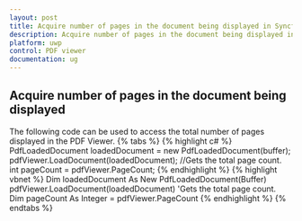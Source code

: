 ```yaml
---
layout: post
title: Acquire number of pages in the document being displayed in Syncfusion Essential UWP PDF viewer.
description: Acquire number of pages in the document being displayed in Syncfusion Essential UWP PDF viewer.
platform: uwp
control: PDF viewer
documentation: ug
---
```


## Acquire number of pages in the document being displayed
The following code can be used to access the total number of pages displayed in the PDF Viewer.
{% tabs %}
{% highlight c# %}
PdfLoadedDocument loadedDocument = new PdfLoadedDocument(buffer);
pdfViewer.LoadDocument(loadedDocument);
//Gets the total page count. 
int pageCount = pdfViewer.PageCount;
{% endhighlight %}
{% highlight vbnet %}
Dim loadedDocument As New PdfLoadedDocument(Buffer)
pdfViewer.LoadDocument(loadedDocument)
'Gets the total page count. 
Dim pageCount As Integer = pdfViewer.PageCount
{% endhighlight %}
{% endtabs %}